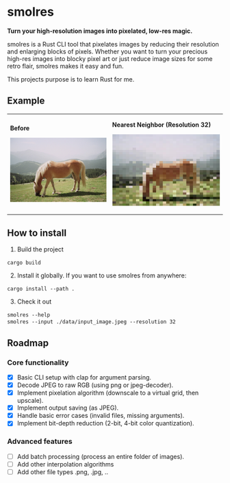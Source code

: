 # smolres

**Turn your high-resolution images into pixelated, low-res magic.**

smolres is a Rust CLI tool that pixelates images by reducing their resolution and enlarging blocks of pixels. Whether you want to turn your precious high-res images into blocky pixel art or just reduce image sizes for some retro flair, smolres makes it easy and fun.

This projects purpose is to learn Rust for me.

## Example

<table>
  <tr>
    <td>

**Before**

![Before Image](examples/horse.jpeg)

</td>
<td>

**Nearest Neighbor (Resolution 32)**

![After Image](examples/horse_res32_nearest.jpeg)

</td>

  </tr>
</table>

## How to install

1. Build the project

```shell
cargo build
```

2. Install it globally. If you want to use smolres from anywhere:

```shell
cargo install --path .
```

3. Check it out

```shell
smolres --help
smolres --input ./data/input_image.jpeg --resolution 32

```

## Roadmap

### Core functionality

- [x] Basic CLI setup with clap for argument parsing.
- [x] Decode JPEG to raw RGB (using png or jpeg-decoder).
- [x] Implement pixelation algorithm (downscale to a virtual grid, then upscale).
- [x] Implement output saving (as JPEG).
- [x] Handle basic error cases (invalid files, missing arguments).
- [x] Implement bit-depth reduction (2-bit, 4-bit color quantization).

### Advanced features

- [ ] Add batch processing (process an entire folder of images).
- [ ] Add other interpolation algorithms
- [ ] Add other file types .png, .jpg, ..
